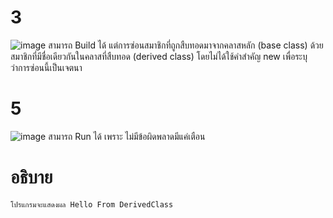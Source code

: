 # 3 #
![image](https://github.com/ThanaloekKaisai/03376836-OOP-2566-Lab-08/assets/144195683/f726e831-a1fd-420c-8371-df3c1f48a14c)
สามารถ Build ได้ แต่การซ่อนสมาชิกที่ถูกสืบทอดมาจากคลาสหลัก (base class) ด้วยสมาชิกที่มีชื่อเดียวกันในคลาสที่สืบทอด (derived class) โดยไม่ได้ใช้คำสำคัญ new เพื่อระบุว่าการซ่อนนี้เป็นเจตนา


# 5 #
![image](https://github.com/ThanaloekKaisai/03376836-OOP-2566-Lab-08/assets/144195683/987a76f2-53ab-4a53-9353-aea869791168)
สามารถ Run ได้ เพราะ ไม่มีข้อผิดพลาดมีแค่เตือน
# อธิบาย #
```
โปรแกรมจะแสดงผล Hello From DerivedClass
